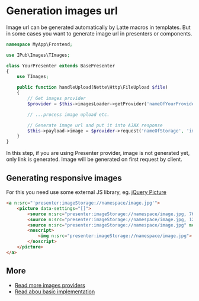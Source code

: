 # Generation images url

Image url can be generated automatically by Latte macros in templates. But in some cases you want to generate image url in presenters or components.

```php
namespace MyApp\Frontend;

use IPub\Images\TImages;

class YourPresenter extends BasePresenter
{
    use TImages;

    public function handleUpload(Nette\Http\FileUpload $file)
    {
        // Get images provider
        $provider = $this->imagesLoader->getProvider('nameOfYourProvider');

        // ...process image upload etc.

        // Generate image url and put it into AJAX response
        $this->payload->image = $provider->request('nameOfStorage', 'imageNamespace', 'cool-image.png', '800x600', \Nette\Utils\Image::FIT);
    }
}
```

In this step, if you are using Presenter provider, image is not generated yet, only link is generated. Image will be generated on first request by client.

## Generating responsive images

For this you need use some external JS library, eg. [jQuery Picture](http://jquerypicture.com/)

```html
<a n:src="'presenter:imageStorage://namespace/image.jpg'">
    <picture data-settings="[]">
        <source n:src="presenter:imageStorage://namespace/image.jpg, 768x" >
        <source n:src="presenter:imageStorage://namespace/image.jpg, 1200x" media="(min-width: 768px)">
        <source n:src="presenter:imageStorage://namespace/image.jpg" media="(min-width: 768px)">
        <noscript>
            <img n:src="presenter:imageStorage://namespace/image.jpg">
        </noscript>
    </picture>
</a>
```

## More

- [Read more images providers](https://github.com/iPublikuj/images/blob/master/docs/en/providers.md)
- [Read abou basic implementation](https://github.com/iPublikuj/images/blob/master/docs/en/index.md)
